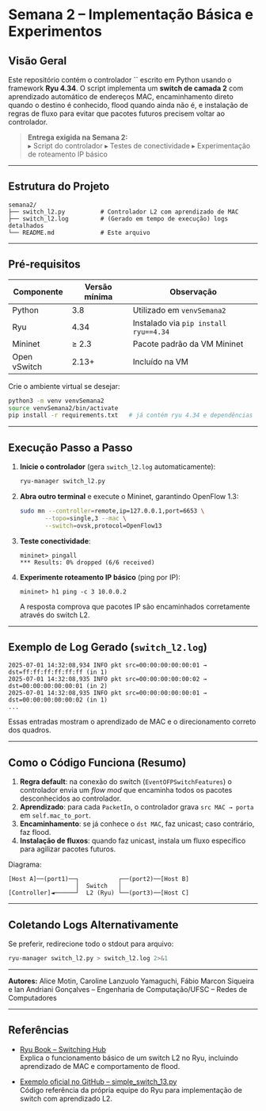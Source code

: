 
# Semana 2 – Implementação Básica e Experimentos

## Visão Geral

Este repositório contém o controlador `` escrito em Python usando o framework **Ryu 4.34**.  O script implementa um **switch de camada 2** com aprendizado automático de endereços MAC, encaminhamento direto quando o destino é conhecido, flood quando ainda não é, e instalação de regras de fluxo para evitar que pacotes futuros precisem voltar ao controlador.

> **Entrega exigida na Semana 2:**\
> ▸ Script do controlador  ▸ Testes de conectividade  ▸ Experimentação de roteamento IP básico

---

## Estrutura do Projeto

```
semana2/
├── switch_l2.py          # Controlador L2 com aprendizado de MAC
├── switch_l2.log         # (Gerado em tempo de execução) logs detalhados
└── README.md             # Este arquivo
```

---

## Pré‑requisitos

| Componente   | Versão mínima | Observação                            |
| ------------ | ------------- | ------------------------------------- |
| Python       | 3.8           | Utilizado em `venvSemana2`            |
| Ryu          | 4.34          | Instalado via `pip install ryu==4.34` |
| Mininet      | ≥ 2.3         | Pacote padrão da VM Mininet           |
| Open vSwitch | 2.13+         | Incluído na VM                        |

Crie o ambiente virtual se desejar:

```bash
python3 -m venv venvSemana2
source venvSemana2/bin/activate
pip install -r requirements.txt   # já contém ryu 4.34 e dependências
```

---

## Execução Passo a Passo

1. **Inicie o controlador** (gera `switch_l2.log` automaticamente):
   ```bash
   ryu-manager switch_l2.py
   ```
2. **Abra outro terminal** e execute o Mininet, garantindo OpenFlow 1.3:
   ```bash
   sudo mn --controller=remote,ip=127.0.0.1,port=6653 \
          --topo=single,3 --mac \
          --switch=ovsk,protocol=OpenFlow13
   ```
3. **Teste conectividade**:
   ```mininet
   mininet> pingall
   *** Results: 0% dropped (6/6 received)
   ```
4. **Experimente roteamento IP básico** (ping por IP):
   ```mininet
   mininet> h1 ping -c 3 10.0.0.2
   ```
   A resposta comprova que pacotes IP são encaminhados corretamente através do switch L2.

---

## Exemplo de Log Gerado (`switch_l2.log`)

```
2025-07-01 14:32:08,934 INFO pkt src=00:00:00:00:00:01 → dst=ff:ff:ff:ff:ff:ff (in 1)
2025-07-01 14:32:08,935 INFO pkt src=00:00:00:00:00:02 → dst=00:00:00:00:00:01 (in 2)
2025-07-01 14:32:08,935 INFO pkt src=00:00:00:00:00:01 → dst=00:00:00:00:00:02 (in 1)
...
```

Essas entradas mostram o aprendizado de MAC e o direcionamento correto dos quadros.

---

## Como o Código Funciona (Resumo)

1. **Regra default**: na conexão do switch (`EventOFPSwitchFeatures`) o controlador envia um *flow mod* que encaminha todos os pacotes desconhecidos ao controlador.
2. **Aprendizado**: para cada `PacketIn`, o controlador grava `src MAC → porta` em `self.mac_to_port`.
3. **Encaminhamento**: se já conhece o `dst MAC`, faz unicast; caso contrário, faz flood.
4. **Instalação de fluxos**: quando faz unicast, instala um fluxo específico para agilizar pacotes futuros.

Diagrama:

```
[Host A]──(port1)──┐           ┌──(port2)──[Host B]
                   │  Switch   │
[Controller]◄──────┘  L2 (Ryu) └──(port3)──[Host C]
```

---

## Coletando Logs Alternativamente

Se preferir, redirecione todo o stdout para arquivo:

```bash
ryu-manager switch_l2.py > switch_l2.log 2>&1
```

---

**Autores:** Alice Motin, Caroline Lanzuolo Yamaguchi, Fábio Marcon Siqueira e Ian Andriani Gonçalves – Engenharia de Computação/UFSC – Redes de Computadores

---

## Referências

- [Ryu Book – Switching Hub](https://osrg.github.io/ryu-book/en/html/switching_hub.html)  
  Explica o funcionamento básico de um switch L2 no Ryu, incluindo aprendizado de MAC e comportamento de flood.

- [Exemplo oficial no GitHub – simple_switch_13.py](https://github.com/faucetsdn/ryu/blob/master/ryu/app/simple_switch_13.py)  
  Código referência da própria equipe do Ryu para implementação de switch com aprendizado L2.
